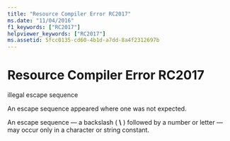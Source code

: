 ```yaml
---
title: "Resource Compiler Error RC2017"
ms.date: "11/04/2016"
f1_keywords: ["RC2017"]
helpviewer_keywords: ["RC2017"]
ms.assetid: 5fcc0135-cd60-4b1d-a7dd-8a4f2312697b
---
```

# Resource Compiler Error RC2017

illegal escape sequence

An escape sequence appeared where one was not expected.

An escape sequence — a backslash ( **\\** ) followed by a number or letter — may occur only in a character or string constant.
